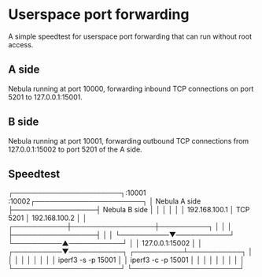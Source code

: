 # Userspace port forwarding
A simple speedtest for userspace port forwarding that can run without root access.

## A side
Nebula running at port 10000, forwarding inbound TCP connections on port 5201 to 127.0.0.1:15001.

## B side
Nebula running at port 10001, forwarding outbound TCP connections from 127.0.0.1:15002 to port 5201 of the A side.

## Speedtest

   ┌──────────────────────┐:10001     :10002┌──────────────────────┐
   │    Nebula A side     ├─────────────────┤    Nebula B side     │
   │                      │                 │                      │
   │    192.168.100.1     │    TCP 5201     │    192.168.100.2     │
   │          ┌───────────┼─────────────────┼──────────┐           │
   │          │           ├─────────────────┤          │           │
   └──────────▼───────────┘                 └──────────▲───────────┘
              │                                        │ 127.0.0.1:15002
              │                                        │
   ┌──────────▼───────────┐                 ┌──────────┴───────────┐
   │                      │                 │                      │
   │                      │                 │                      │
   │  iperf3 -s -p 15001  │                 │  iperf3 -c -p 15001  │
   │                      │                 │                      │
   │                      │                 │                      │
   └──────────────────────┘                 └──────────────────────┘
